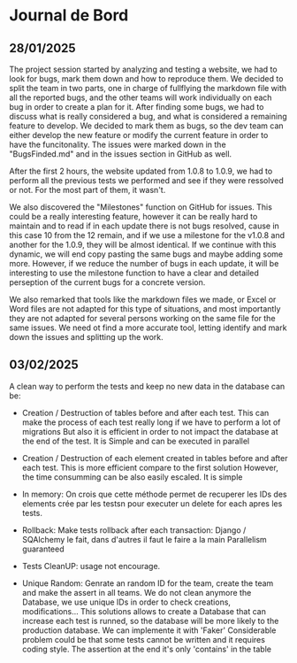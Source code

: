 # Journal de Bord

## 28/01/2025

The project session started by analyzing and testing a website, we had to look for bugs, mark them down and how to reproduce them. We decided to split the team in two parts, one in charge of fullflying the markdown file with all the reported bugs, and the other teams will work individually on each bug in order to create a plan for it.
After finding some bugs, we had to discuss what is really considered a bug, and what is considered a remaining feature to develop.
We decided to mark them as bugs, so the dev team can either develop the new feature or modify the current feature in order to have the funcitonality. The issues were marked down in the "BugsFinded.md" and in the issues section in GitHub as well.

After the first 2 hours, the website updated from 1.0.8 to 1.0.9, we had to perform all the previous tests we performed and see if they were ressolved or not. For the most part of them, it wasn't. 

We also discovered the "Milestones" function on GitHub for issues. This could be a really interesting feature, however it can be really hard to maintain and to read if in each update there is not bugs resolved, cause in this case 10 from the 12 remain, and if we use a milestone for the v1.0.8 and another for the 1.0.9, they will be almost identical. If we continue with this dynamic, we will end copy pasting the same bugs and maybe adding some more. 
However, if we reduce the number of bugs in each update, it will be interesting to use the milestone function to have a clear and detailed perseption of the current bugs for a concrete version. 

We also remarked that tools like the markdown files we made, or Excel or Word files are not adapted for this type of situations, and most importantly they are not adapted for several persons working on the same file for the same issues. We need ot find a more accurate tool, letting identify and mark down the issues and splitting up the work.

## 03/02/2025

A clean way to perform the tests and keep no new data in the database can be:
- Creation / Destruction of tables before and after each test.
    This can make the process of each test really long if we have to perform a lot of migrations
    But also it is efficient in order to not impact the database at the end of the test.
    It is Simple and can be executed in parallel
- Creation / Destruction of each element created in tables before and after each test. 
    This is more efficient compare to the first solution
    However, the time consumming can be also easily escaled.
    It is simple

- In memory: On crois que cette méthode permet de recuperer les IDs des elements crée par les testsn pour executer un 
    delete for each apres les tests. 

- Rollback: Make tests rollback after each transaction: Django / SQAlchemy le fait, dans d'autres il faut le faire a la main
    Parallelism guaranteed

- Tests CleanUP: usage not encourage. 

- Unique Random: Genrate an random ID for the team, create the team and make the assert in all teams. We do not clean anymore the Database, we use unique IDs in order to check creations, modifications... This solutions allows to create a Database that can increase each test is runned, so the database will be more likely to the production database. 
    We can implemente it with 'Faker'
    Considerable problem could be that some tests cannot be written and it requires coding style.
    The assertion at the end it's only 'contains' in the table

